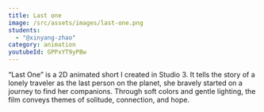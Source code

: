 ```yaml
---
title: Last one
image: /src/assets/images/last-one.png
students:
  - "@xinyang-zhao"
category: animation
youtubeId: GPPxYT9yPBw
---
```

“Last One” is a 2D animated short I created in Studio 3. It tells the story of a lonely traveler  as the last person on the planet, she bravely started on a journey to find her companions. Through soft colors and gentle lighting, the film conveys themes of solitude, connection, and hope.